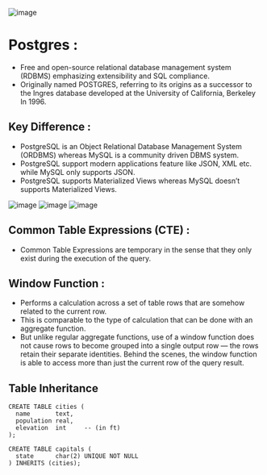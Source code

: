 ![image](https://user-images.githubusercontent.com/85165326/126124980-f052ff49-10b1-4bb0-b3d0-ab182dad4240.png)
# Postgres :

-  Free and open-source relational database management system (RDBMS) emphasizing extensibility and SQL compliance.
- Originally named POSTGRES, referring to its origins as a successor to the Ingres database developed at the University of California, Berkeley  In 1996.

 ## Key Difference :
 
 - PostgreSQL is an Object Relational Database Management System (ORDBMS) whereas MySQL is a community driven DBMS system.
 - PostgreSQL support modern applications feature like JSON, XML etc. while MySQL only supports JSON.
 - PostgreSQL supports Materialized Views whereas MySQL doesn’t supports Materialized Views.

![image](https://user-images.githubusercontent.com/85165326/126125408-b4722f1a-b655-4b3d-aa16-cb82b19cdc65.png)
![image](https://user-images.githubusercontent.com/85165326/126125661-8832b1fd-87e1-4a24-8289-19ae16efd860.png)
![image](https://user-images.githubusercontent.com/85165326/126125757-9e41cd1a-7f02-4ede-92e3-0342647ff391.png)

## Common Table Expressions (CTE) :

- Common Table Expressions are temporary in the sense that they only exist during the execution of the query.

## Window Function :

- Performs a calculation across a set of table rows that are somehow related to the current row. 
- This is comparable to the type of calculation that can be done with an aggregate function. 
- But unlike regular aggregate functions, use of a window function does not cause rows to become grouped into a single output row — the rows retain their separate identities. Behind the scenes, the window function is able to access more than just the current row of the query result.

## Table Inheritance
```
CREATE TABLE cities (
  name       text,
  population real,
  elevation  int     -- (in ft)
);

CREATE TABLE capitals (
  state      char(2) UNIQUE NOT NULL
) INHERITS (cities);
```
